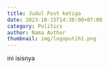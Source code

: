 ```yaml
---
title: Judul Post ketiga
date: 2023-10-15T14:30:00+07:00
category: Politics
author: Nama Author
thumbnail: img/logoputih1.png
---
```

ini isisnya 
